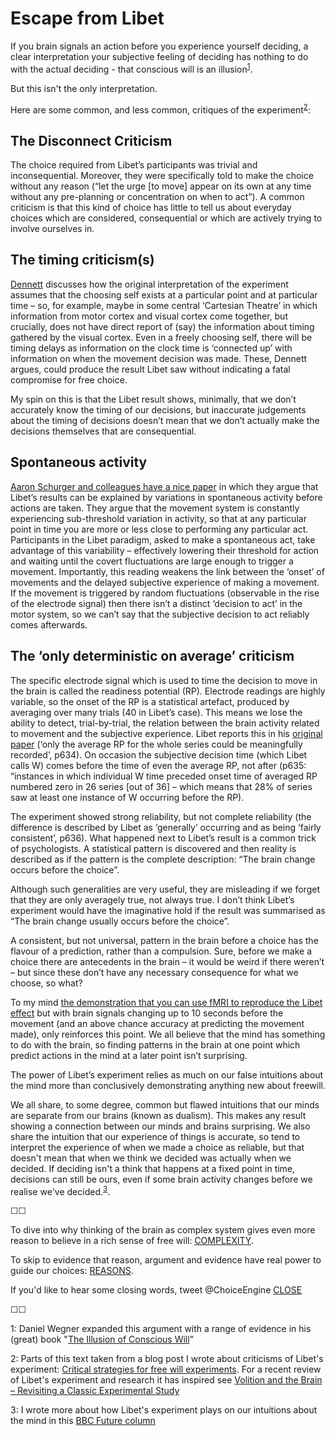 # Escape from Libet

If you brain signals an action before you experience yourself deciding, a clear interpretation your subjective feeling of deciding has nothing to do with the actual deciding - that conscious will is an illusion<sup>[1](#footnote1)</sup>.

But this isn't the only interpretation.

Here are some common, and less common, critiques of the experiment<sup>[2](#footnote2)</sup>:

## The Disconnect Criticism

The choice required from Libet’s participants was trivial and inconsequential. Moreover, they were specifically told to make the choice without any reason (“let the urge [to move] appear on its own at any time without any pre-planning or concentration on when to act”). A common criticism is that this kind of choice has little to tell us about everyday choices which are considered, consequential or which are actively trying to involve ourselves in.

## The timing criticism(s)

[Dennett](http://onlinelibrary.wiley.com/doi/10.1196/annals.1279.003/full) discusses how the original interpretation of the experiment assumes that the choosing self exists at a particular point and at particular time – so, for example, maybe in some central ‘Cartesian Theatre’ in which information from motor cortex and visual cortex come together, but crucially, does not have direct report of (say) the information about timing gathered by the visual cortex. Even in a freely choosing self, there will be timing delays as information on the clock time is ‘connected up’ with information on when the movement decision was made. These, Dennett argues, could produce the result Libet saw without indicating a fatal compromise for free choice.

My spin on this is that the Libet result shows, minimally, that we don’t accurately know the timing of our decisions, but inaccurate judgements about the timing of decisions doesn’t mean that we don’t actually make the decisions themselves that are consequential.

## Spontaneous activity

[Aaron Schurger and colleagues have a nice paper](http://www.pnas.org/content/109/42/E2904/1) in which they argue that Libet’s results can be explained by variations in spontaneous activity before actions are taken. They argue that the movement system is constantly experiencing sub-threshold variation in activity, so that at any particular point in time you are more or less close to performing any particular act. Participants in the Libet paradigm, asked to make a spontaneous act, take advantage of this variability – effectively lowering their threshold for action and waiting until the covert fluctuations are large enough to trigger a movement. Importantly, this reading weakens the link between the ‘onset’ of movements and the delayed subjective experience of making a movement. If the movement is triggered by random fluctuations (observable in the rise of the electrode signal) then there isn’t a distinct ‘decision to act’ in the motor system, so we can’t say that the subjective decision to act reliably comes afterwards.

## The ‘only deterministic on average’ criticism

The specific electrode signal which is used to time the decision to move in the brain is called the readiness potential (RP). Electrode readings are highly variable, so the onset of the RP is a statistical artefact, produced by averaging over many trials (40 in Libet’s case). This means we lose the ability to detect, trial-by-trial, the relation between the brain activity related to movement and the subjective experience. Libet reports this in his [original paper]((https://academic.oup.com/brain/article-abstract/106/3/623/271932)) (‘only the average RP for the whole series could be meaningfully recorded’, p634). On occasion the subjective decision time (which Libet calls W) comes before the time of even the average RP, not after (p635: “instances in which individual W time preceded onset time of averaged RP numbered zero in 26 series [out of 36] – which means that 28% of series saw at least one instance of W occurring before the RP).

The experiment showed strong reliability, but not complete reliability (the difference is described by Libet as ‘generally’ occurring and as being ‘fairly consistent’, p636). What happened next to Libet’s result is a common trick of psychologists. A statistical pattern is discovered and then reality is described as if the pattern is the complete description: “The brain change occurs before the choice”.

Although such generalities are very useful, they are misleading if we forget that they are only averagely true, not always true. I don’t think Libet’s experiment would have the imaginative hold if the result was summarised as “The brain change usually occurs before the choice”.

A consistent, but not universal, pattern in the brain before a choice has the flavour of a prediction, rather than a compulsion. Sure, before we make a choice there are antecedents in the brain – it would be weird if there weren’t – but since these don’t have any necessary consequence for what we choose, so what?

To my mind [the demonstration that you can use fMRI to reproduce the Libet effect](http://www.nature.com/neuro/journal/v11/n5/full/nn.2112.html) but with brain signals changing up to 10 seconds before the movement (and an above chance accuracy at predicting the movement made), only reinforces this point. We all believe that the mind has something to do with the brain, so finding patterns in the brain at one point which predict actions in the mind at a later point isn’t surprising.


The power of Libet’s experiment relies as much on our false intuitions about the mind more than conclusively demonstrating anything new about freewill.

We all share, to some degree, common but flawed intuitions that our minds are separate from our brains (known as dualism). This makes any result showing a connection between our minds and brains surprising. We also share the intuition that our experience of things is accurate, so tend to interpret the experience of when we made a choice as reliable, but that doesn't mean that when we think we decided was actually when we decided. If deciding isn't a think that happens at a fixed point in time, decisions can still be ours, even if some brain activity changes before we realise we've decided.<sup>[3](#footnote3)</sup>.

&#9744;&#9744;

To dive into why thinking of the brain as complex system gives even more reason to believe in a rich sense of free will: [COMPLEXITY](https://twitter.com/intent/tweet?text=@ChoiceEngine%20COMPLEXITY).

To skip to evidence that reason, argument and evidence have real power to guide our choices:  [REASONS](https://twitter.com/intent/tweet?text=@ChoiceEngine%20REASONS1).

If you'd like to hear some closing words, tweet @ChoiceEngine [CLOSE](https://twitter.com/intent/tweet?text=@ChoiceEngine%20CLOSE)

&#9744;&#9744;

<a name="footnote1">1</a>: Daniel Wegner expanded this argument with a range of evidence in his (great) book "[The Illusion of Conscious Will](https://mitpress.mit.edu/books/illusion-conscious-will)"

<a name="footnote2">2</a>: Parts of this text taken from a blog post I wrote about criticisms of Libet's experiment: [Critical strategies for free will experiments](https://mindhacks.com/2015/08/07/critical-strategies-for-free-will-experiments/). For a recent review of Libet's experiment and research it has inspired see [Volition and the Brain – Revisiting a Classic Experimental Study](https://www.cell.com/trends/neurosciences/fulltext/S0166-2236(18)30112-7)

<a name="footnote3">3</a>: I wrote more about how Libet's experiment plays on our intuitions about the mind in this [BBC Future column](http://www.bbc.com/future/story/20150806-why-your-intuitions-about-the-brain-are-wrong)


